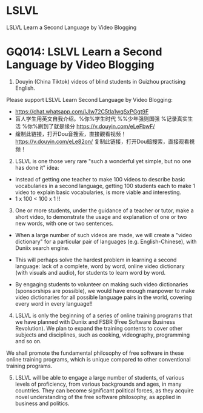 # LSLVL
LSLVL Learn a Second Language by Video Blogging

# GQ014: LSLVL Learn a Second Language by Video Blogging

1. Douyin (China Tiktok) videos of blind students in Guizhou practising English.

Please support LSLVL Learn Second Language by Video Blogging:

- https://chat.whatsapp.com/IJIw72C5tIa1wqSxPGgt9F 
- 盲人学生用英文自我介绍。%你%学生时代 %%少年强则国强 %记录真实生活 %你%刷到了就是缘分 https://v.douyin.com/eLeFbwF/ 
- 緮制此链接，打开Dou音搜索，直接觀看视频！https://v.douyin.com/eLe82on/ 复制此链接，打开Dou䜾搜索，直接观看視频！

2. LSLVL is one those very rare "such a wonderful yet simple, but no one has done it" idea:

- Instead of getting one teacher to make 100 videos to describe basic vocabularies in a second language, getting 100 students each to make 1 video to explain basic vocabularies, is more viable and interesting.
- 1 x 100 < 100 x 1 !!


3. One or more students, under the guidance of a teacher or tutor, make a short video, to demonstrate the usage and explanation of one or two new words, with one or two sentences.

- When a large number of such videos are made, we will create a "video dictionary" for a particular pair of languages (e.g. English-Chinese), with Duniix search engine.

- This will perhaps solve the hardest problem in learning a second language: lack of a complete, word by word, online video dictionary (with visuals and audio), for students to learn word by word.

- By engaging students to volunteer on making such video dictionaries (sponsorships are possible), we would have enough manpower to make video dictionaries for all possible language pairs in the world, covering every word in every language!!


4. LSLVL is only the beginning of a series of online training programs that we have planned with Duniix and FSBR (Free Software Business Revolution). We plan to expand the training contents to cover other subjects and disciplines, such as cooking, videography, programming and so on.

We shall promote the fundamental philosophy of free software in these online training programs, which is unique compared to other conventional training programs.


5. LSLVL will be able to engage a large number of students, of various levels of proficiency, from various backgrounds and ages, in many countries. They can become significant political forces, as they acquire novel understanding of the free software philosophy, as applied in business and politics.
